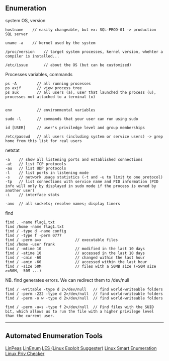 ## Enumeration

system OS, version

    hostname    // easily changeable, but ex: SQL-PROD-01 -> production SQL server
    
    uname -a    // kernel used by the system
    
    /proc/version    // target system processes, kernel version, whehter a compiler is installed...
    
    /etc/issue       // about the OS (but can be customized)
    
Processes variables, commands

    ps -A         // all running processes
    ps axjf       // view process tree
    ps aux        // all users (a), user that launched the process (u), processes not attached to a terminal (x)
    
    
    env           // environmental variables
    
    sudo -l       // commands that your user can run using sudo
    
    id [USER]     // user's priviledge level and group memberships
    
    /etc/passwd   // all users (including system or service users) -> grep home from this list for real users
    
netstat

    -a    // show all listening ports and established connections 
    -at   // list TCP protocols
    -au   // list UDP protocols
    -l    // list ports in listening mode
    -s    // network usage statistics (-t and -u to limit to one protocol)
    -tp   // list connections with service name and PID information (PID info will only by displayed in sudo mode if the process is owned by another user)
    -i    // interface stats
    
    -ano  // all sockets; resolve names; display timers

find

    find . -name flag1.txt
    find /home -name flag1.txt
    find / -type d -name config
    find / -type f -perm 0777
    find / -perm a=x               // executable files
    find /home -user frank
    find / -mtime 10               // modified in the last 10 days
    find / -atime 10               // accessed in the last 10 days
    find / -cmin -60               // changed within the last hour
    find / -amin -60               // accessed within the last hour
    find / -size 50M               // files with a 50MB size (+50M size >=50M, -50M ...)
    
NB. find generates errors. We can redirect them to /dev/null
    
    find / -writable -type d 2>/dev/null   // find world-writeable folders
    find / -perm -222 -type d 2>/dev/null  // find world-writeable folders
    find / -perm -o w -type d 2>/dev/null  // find world-writeable folders
    
    find / -perm -u=s -type f 2>/dev/null  // Find files with the SUID bit, which allows us to run the file with a higher privilege level than the current user. 
    

-------------------
## Automated Enumeration Tools

[LinPeas](https://github.com/carlospolop/privilege-escalation-awesome-scripts-suite/tree/master/linPEAS)
[LinEnum](https://github.com/rebootuser/LinEnum)
[LES (Linux Exploit Suggester)](https://github.com/mzet-/linux-exploit-suggester)
[Linux Smart Enumeration](https://github.com/diego-treitos/linux-smart-enumeration)
[Linux Priv Checker](https://github.com/linted/linuxprivchecker)
